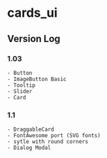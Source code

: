 # cards_ui

## Version Log

### 1.03

    - Button
    - ImageButton Basic
    - Tooltip
    - Slider
    - Card
    
### 1.1 

    - DraggableCard
    - FontAwesome port (SVG fonts)
    - sytle with round corners
    - Dialog Modal
